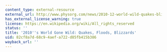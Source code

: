 ```yaml
---
content_type: external-resource
external_url: http://www.physorg.com/news/2010-12-world-wild-quakes-blizzards.html
has_external_license_warning: true
license: https://en.wikipedia.org/wiki/All_rights_reserved
status: ''
title: '2010''s World Gone Wild: Quakes, Floods, Blizzards'
uid: 82cf8a7d-68c9-4aef-a722-d85fb415b386
wayback_url: ''
---
```

